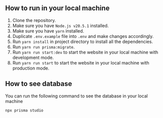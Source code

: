 ## How to run in your local machine

1. Clone the repository.
2. Make sure you have `Node.js v20.5.1` installed.
3. Make sure you have `yarn` installed.
4. Duplicate `.env.example` file into `.env` and make changes accordingly.
5. Run `yarn install` in project directory to install all the dependencies.
6. Run `yarn run prisma:migrate`.
7. Run `yarn run start:dev` to start the website in your local machine with development mode.
8. Run `yarn run start` to start the website in your local machine with production mode.

## How to see database

You can run the following command to see the database in your local machine

```bash
npx prisma studio
```
